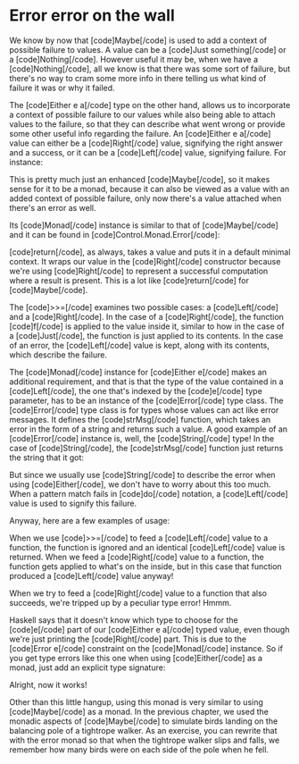 Error error on the wall
=======================

We know by now that [code]Maybe[/code] is used to add a context of possible failure to values. A value can be a [code]Just something[/code] or a [code]Nothing[/code]. However useful it may be, when we have a [code]Nothing[/code], all we know is that there was some sort of failure, but there's no way to cram some more info in there telling us what kind of failure it was or why it failed.

The [code]Either e a[/code] type on the other hand, allows us to incorporate a context of possible failure to our values while also being able to attach values to the failure, so that they can describe what went wrong or provide some other useful info regarding the failure. An [code]Either e a[/code] value can either be a [code]Right[/code] value, signifying the right answer and a success, or it can be a [code]Left[/code] value, signifying failure. For instance:

This is pretty much just an enhanced [code]Maybe[/code], so it makes sense for it to be a monad, because it can also be viewed as a value with an added context of possible failure, only now there's a value attached when there's an error as well.

Its [code]Monad[/code] instance is similar to that of [code]Maybe[/code] and it can be found in [code]Control.Monad.Error[/code]:

[code]return[/code], as always, takes a value and puts it in a default minimal context. It wraps our value in the [code]Right[/code] constructor because we're using [code]Right[/code] to represent a successful computation where a result is present. This is a lot like [code]return[/code] for [code]Maybe[/code].

The [code]&gt;&gt;=[/code] examines two possible cases: a [code]Left[/code] and a [code]Right[/code]. In the case of a [code]Right[/code], the function [code]f[/code] is applied to the value inside it, similar to how in the case of a [code]Just[/code], the function is just applied to its contents. In the case of an error, the [code]Left[/code] value is kept, along with its contents, which describe the failure.

The [code]Monad[/code] instance for [code]Either e[/code] makes an additional requirement, and that is that the type of the value contained in a [code]Left[/code], the one that's indexed by the [code]e[/code] type parameter, has to be an instance of the [code]Error[/code] type class. The [code]Error[/code] type class is for types whose values can act like error messages. It defines the [code]strMsg[/code] function, which takes an error in the form of a string and returns such a value. A good example of an [code]Error[/code] instance is, well, the [code]String[/code] type! In the case of [code]String[/code], the [code]strMsg[/code] function just returns the string that it got:

But since we usually use [code]String[/code] to describe the error when using [code]Either[/code], we don't have to worry about this too much. When a pattern match fails in [code]do[/code] notation, a [code]Left[/code] value is used to signify this failure.

Anyway, here are a few examples of usage:

When we use [code]&gt;&gt;=[/code] to feed a [code]Left[/code] value to a function, the function is ignored and an identical [code]Left[/code] value is returned. When we feed a [code]Right[/code] value to a function, the function gets applied to what's on the inside, but in this case that function produced a [code]Left[/code] value anyway!

When we try to feed a [code]Right[/code] value to a function that also succeeds, we're tripped up by a peculiar type error! Hmmm.

Haskell says that it doesn't know which type to choose for the [code]e[/code] part of our [code]Either e a[/code] typed value, even though we're just printing the [code]Right[/code] part. This is due to the [code]Error e[/code] constraint on the [code]Monad[/code] instance. So if you get type errors like this one when using [code]Either[/code] as a monad, just add an explicit type signature:

Alright, now it works!

Other than this little hangup, using this monad is very similar to using [code]Maybe[/code] as a monad. In the previous chapter, we used the monadic aspects of [code]Maybe[/code] to simulate birds landing on the balancing pole of a tightrope walker. As an exercise, you can rewrite that with the error monad so that when the tightrope walker slips and falls, we remember how many birds were on each side of the pole when he fell.